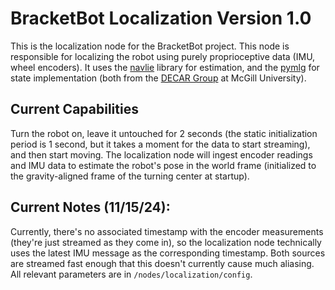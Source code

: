 # BracketBot Localization Version 1.0

This is the localization node for the BracketBot project. This node is responsible for localizing the robot using purely proprioceptive data (IMU, wheel encoders). It uses the [navlie](https://github.com/decargroup/navlie) library for estimation, and the [pymlg](https://github.com/decargroup/pymlg) for state implementation (both from the [DECAR Group](https://github.com/decargroup) at McGill University).

## Current Capabilities
Turn the robot on, leave it untouched for 2 seconds (the static initialization period is 1 second, but it takes a moment for the data to start streaming), and then start moving. The localization node will ingest encoder readings and IMU data to estimate the robot's pose in the world frame (initialized to the gravity-aligned frame of the turning center at startup).

## Current Notes (11/15/24):
Currently, there's no associated timestamp with the encoder measurements (they're just streamed as they come in), so the localization node technically uses the latest IMU message as the corresponding timestamp. Both sources are streamed fast enough that this doesn't currently cause much aliasing. All relevant parameters are in ``/nodes/localization/config``.
